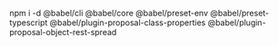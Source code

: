 npm i -d
@babel/cli
@babel/core
@babel/preset-env
@babel/preset-typescript
@babel/plugin-proposal-class-properties
@babel/plugin-proposal-object-rest-spread
